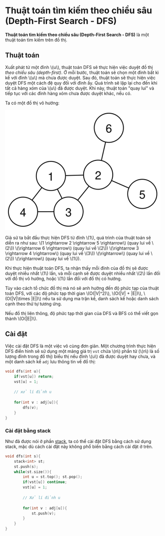 # Thuật toán tìm kiếm theo chiều sâu (Depth-First Search - DFS)

**Thuật toán tìm kiếm theo chiều sâu (Depth-First Search - DFS)** là một thuật toán tìm kiếm trên đồ thị.

## Thuật toán

Xuất phát từ một đỉnh \\(u\\), thuật toán DFS sẽ thực hiện việc duyệt đồ thị *theo chiều sâu (depth-first)*. Ở mỗi bước, thuật toán sẽ chọn một đỉnh bất kì kề với đỉnh \\(u\\) mà chưa được duyệt. Sau đó, thuật toán sẽ thực hiện việc duyệt DFS một cách đệ quy đối với đỉnh ấy. Quá trình sẽ lặp lại cho đến khi tất cả hàng xóm của \\(u\\) đã được duyệt. Khi này, thuật toán "quay lui" và tiếp tục với các đỉnh hàng xóm chưa được duyệt khác, nếu có.

Ta có một đồ thị vô hướng:

<center>
<img src="../images/simple_graph.svg" alt="Đơn đồ thị"/>
</center>

Giả sử ta bắt đầu thực hiện DFS từ đỉnh \\(1\\), quá trình của thuật toán sẽ diễn ra như sau: \\(1 \rightarrow 2 \rightarrow 5 \rightarrow\\) (quay lui về \\(2\\)) \\(\rightarrow 6 \rightarrow\\) (quay lui về \\(2\\)) \\(\rightarrow 3 \rightarrow 4 \rightarrow\\) (quay lui về \\(3\\)) \\(\rightarrow\\) (quay lui về \\(2\\)) \\(\rightarrow\\) (quay lui về \\(1\\)).

Khi thực hiện thuật toán DFS, ta nhận thấy mỗi đỉnh của đồ thị sẽ được duyệt nhiều nhất \\(1\\) lần, và mỗi cạnh sẽ được duyệt nhiều nhất \\(2\\) lần đối với đồ thị vô hướng, hoặc \\(1\\) lần đối với đồ thị có hướng. 

Tùy vào cách tổ chức đồ thị mà nó sẽ anh hưởng đến độ phức tạp của thuật toán DFS, với các độ phức tạp thời gian \\(O(|V|^2)\\), \\(O(|V| + |E|)\\), \\(O(|V|\times |E|)\\) nếu ta sử dụng ma trận kề, danh sách kề hoặc danh sách cạnh theo thứ tự tương ứng.

Nếu đồ thị liên thông, độ phức tạp thời gian của DFS và BFS có thể viết gọn thành \\(O(|E|)\\).

## Cài đặt

Việc cài đặt DFS là một việc vô cùng đơn giản. Một chương trình thực hiện DFS điển hình sẽ sử dụng một mảng giá trị `vst` chứa \\(n\\) phần tử (\\(n\\) là số lượng đỉnh trong đồ thị) biểu thị nếu đỉnh \\(u\\) đã được duyệt hay chưa, và một danh sách kề `adj` lưu thông tin về đồ thị:

```C++
void dfs(int u){
	if(vst[u]) return;
	vst[u] = 1;

	// xử lí đỉnh u
	
	for(int v : adj[u]){
        dfs(v);
    } 
}
```

### Cài đặt bằng stack

Như đã được nói ở phần [stack](../data-structures/stack.md#khử-đệ-quy-bằng-stack), ta có thể cài đặt DFS bằng cách sử dụng stack, mặc dù cách cài đặt này không phổ biến bằng cách cài đặt ở trên.

```C++
void dfs(int s){
    stack<int> st;
    st.push(s);
    while(st.size()){
        int u = st.top(); st.pop();
        if(vst[u]) continue;
        vst[u] = 1;

        // Xử lí đỉnh u

        for(int v : adj[u]){
            st.push(v);
        }
    }
}
```